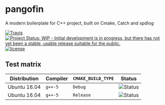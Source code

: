 # pangofin
A modern boilerplate for C++ project, built on Cmake, Catch and spdlog

[![Travis](https://img.shields.io/travis/ceable/pangofin.svg?style=flat-square)](https://travis-ci.org/ceable/pangofin)
[![Project Status: WIP - Initial development is in progress, but there has not yet been a stable, usable release suitable for the public.](http://www.repostatus.org/badges/latest/wip.svg)](http://www.repostatus.org/#wip)
[![license](https://img.shields.io/github/license/ceable/pangofin.svg?style=flat-square)](https://github.com/ceable/pangofin/blob/master/LICENSE)


## Test matrix

| Distribution | Compiler | `CMAKE_BUILD_TYPE` |  Status  |
|--------------|----------|--------------------|----------|
| Ubuntu 16.04 | `g++-5`| `Debug`             | ![Status](https://travis-matrix-badges.herokuapp.com/repos/ceable/pangofin/branches/master/1) |
| Ubuntu 16.04 | `g++-5`| `Release`             | ![Status](https://travis-matrix-badges.herokuapp.com/repos/ceable/pangofin/branches/master/2) |
